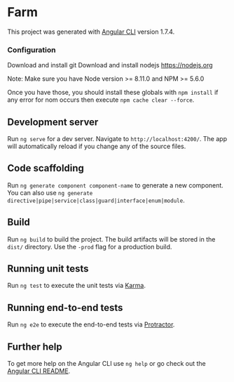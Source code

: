 # Farm

This project was generated with [Angular CLI](https://github.com/angular/angular-cli) version 1.7.4.

### Configuration

Download and install git
Download and install nodejs https://nodejs.org

Note: Make sure you have Node version >= 8.11.0 and NPM >= 5.6.0

Once you have those, you should install these globals with `npm install` 
if any error for nom occurs then execute `npm cache clear --force`.

## Development server

Run `ng serve` for a dev server. Navigate to `http://localhost:4200/`. The app will automatically reload if you change any of the source files.

## Code scaffolding

Run `ng generate component component-name` to generate a new component. You can also use `ng generate directive|pipe|service|class|guard|interface|enum|module`.

## Build

Run `ng build` to build the project. The build artifacts will be stored in the `dist/` directory. Use the `-prod` flag for a production build.

## Running unit tests

Run `ng test` to execute the unit tests via [Karma](https://karma-runner.github.io).

## Running end-to-end tests

Run `ng e2e` to execute the end-to-end tests via [Protractor](http://www.protractortest.org/).

## Further help

To get more help on the Angular CLI use `ng help` or go check out the [Angular CLI README](https://github.com/angular/angular-cli/blob/master/README.md).
